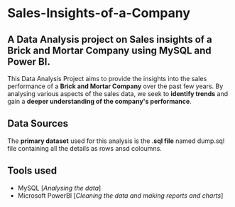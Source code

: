 # Sales-Insights-of-a-Company
## A Data Analysis project on Sales insights of a Brick and Mortar Company using MySQL and Power BI.
This Data Analysis Project aims to provide the insights into the sales performance of a **Brick and Mortar Company** over the past few years.
By analysing various aspects of the sales data, we seek to **identify trends** and gain a **deeper understanding of the company's performance**.

## Data Sources
The **primary dataset** used for this analysis is the .**sql file** named dump.sql file containing all the details as rows ansd coloumns.

## Tools used 
- MySQL [_Analysing the data_]
- Microsoft PowerBI [_Cleaning the data and making reports and charts_]
